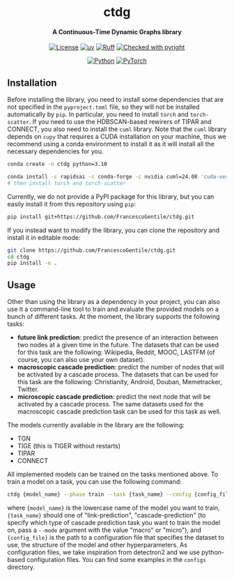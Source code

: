 <div align="center">

# ctdg

<h4>A Continuous-Time Dynamic Graphs library</h4>

[![License](https://img.shields.io/badge/License-Apache_2.0-blue.svg)](https://opensource.org/licenses/Apache-2.0)
[![uv](https://img.shields.io/endpoint?url=https://raw.githubusercontent.com/astral-sh/uv/main/assets/badge/v0.json)](https://github.com/astral-sh/uv)
[![Ruff](https://img.shields.io/endpoint?url=https://raw.githubusercontent.com/astral-sh/ruff/main/assets/badge/v2.json)](https://github.com/astral-sh/ruff)
[![Checked with pyright](https://microsoft.github.io/pyright/img/pyright_badge.svg)](https://microsoft.github.io/pyright/)

[![Python](https://img.shields.io/badge/python-3.10_%7C_3.11_%7C_3.12-blue?logo=python&logoColor=white)](https://www.python.org/)
[![PyTorch](https://img.shields.io/badge/Pytorch-2.0+-ee4c2c?logo=pytorch&logoColor=white)](https://pytorch.org/)

</div>

## Installation

Before installing the library, you need to install some dependencies that are not specified in the `pyproject.toml` file, so they will not be installed automatically by `pip`. In particular, you need to install `torch` and `torch-scatter`. If you need to use the HDBSCAN-based rewirers of TIPAR and CONNECT, you also need to install the `cuml` library. Note that the `cuml` library depends on `cupy` that requires a CUDA installation on your machine, thus we recommend using a conda environment to install it as it will install all the necessary dependencies for you.

```bash
conda create -n ctdg python=3.10

conda install -c rapidsai -c conda-forge -c nvidia cuml=24.08 'cuda-version>=12.0,<=12.5'
# then install torch and torch-scatter
```

Currently, we do not provide a PyPI package for this library, but you can easily install it from this repository using `pip`:

```bash
pip install git+https://github.com/FrancescoGentile/ctdg.git
```

If you instead want to modify the library, you can clone the repository and install it in editable mode:

```bash
git clone https://github.com/FrancescoGentile/ctdg.git
cd ctdg
pip install -e .
```

## Usage

Other than using the library as a dependency in your project, you can also use it a command-line tool to train and evaluate the provided models on a bunch of different tasks. At the moment, the library supports the following tasks:

- **future link prediction**: predict the presence of an interaction between two nodes at a given time in the future. The datasets that can be used for this task are the following: Wikipedia, Reddit, MOOC, LASTFM (of course, you can also use your own dataset).
- **macroscopic cascade prediction**: predict the number of nodes that will be activated by a cascade process. The datasets that can be used for this task are the following: Christianity, Android, Douban, Memetracker, Twitter.
- **microscopic cascade prediction**: predict the next node that will be activated by a cascade process. The same datasets used for the macroscopic cascade prediction task can be used for this task as well.

The models currently available in the library are the following:
- TGN
- TIGE (this is TIGER without restarts)
- TIPAR
- CONNECT

All implemented models can be trained on the tasks mentioned above. To train a model on a task, you can use the following command:

```bash
ctdg {model_name} --phase train --task {task_name} --config {config_file}
```

where `{model_name}` is the lowercase name of the model you want to train, `{task_name}` should one of "link-prediction", "cascade-prediction" (to specify which type of cascade prediction task you want to train the model on, pass a `--mode` argument with the value "macro" or "micro"), and `{config_file}` is the path to a configuration file that specifies the dataset to use, the structure of the model and other hyperparameters. As configuration files, we take inspiration from detectron2 and we use python-based configuration files. You can find some examples in the `configs` directory.